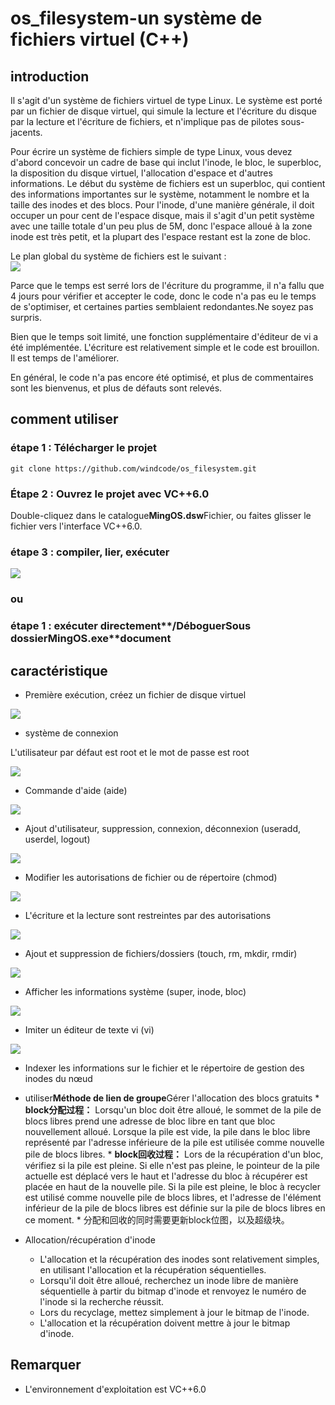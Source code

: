 # os_filesystem-un système de fichiers virtuel (C++)

## introduction

Il s'agit d'un système de fichiers virtuel de type Linux. Le système est porté par un fichier de disque virtuel, qui simule la lecture et l'écriture du disque par la lecture et l'écriture de fichiers, et n'implique pas de pilotes sous-jacents.

Pour écrire un système de fichiers simple de type Linux, vous devez d'abord concevoir un cadre de base qui inclut l'inode, le bloc, le superbloc, la disposition du disque virtuel, l'allocation d'espace et d'autres informations. Le début du système de fichiers est un superbloc, qui contient des informations importantes sur le système, notamment le nombre et la taille des inodes et des blocs. Pour l'inode, d'une manière générale, il doit occuper un pour cent de l'espace disque, mais il s'agit d'un petit système avec une taille totale d'un peu plus de 5M, donc l'espace alloué à la zone inode est très petit, et la plupart des l'espace restant est la zone de bloc.

Le plan global du système de fichiers est le suivant :  
![](./screenshots/00.png)

Parce que le temps est serré lors de l'écriture du programme, il n'a fallu que 4 jours pour vérifier et accepter le code, donc le code n'a pas eu le temps de s'optimiser, et certaines parties semblaient redondantes.Ne soyez pas surpris.

Bien que le temps soit limité, une fonction supplémentaire d'éditeur de vi a été implémentée. L'écriture est relativement simple et le code est brouillon. Il est temps de l'améliorer.

En général, le code n'a pas encore été optimisé, et plus de commentaires sont les bienvenus, et plus de défauts sont relevés.

## comment utiliser

### étape 1 : Télécharger le projet

`git clone https://github.com/windcode/os_filesystem.git`

### Étape 2 : Ouvrez le projet avec VC++6.0

Double-cliquez dans le catalogue**MingOS.dsw**Fichier, ou faites glisser le fichier vers l'interface VC++6.0.

### étape 3 : compiler, lier, exécuter

![](./screenshots/0.png)

### ou

### étape 1 : exécuter directement**/Déboguer**Sous dossier**MingOS.exe**document

## caractéristique

-   Première exécution, créez un fichier de disque virtuel

![](./screenshots/1.png)

-   système de connexion

L'utilisateur par défaut est root et le mot de passe est root

![](./screenshots/2.gif)

-   Commande d'aide (aide)

![](./screenshots/3.gif)

-   Ajout d'utilisateur, suppression, connexion, déconnexion (useradd, userdel, logout)

![](./screenshots/5.gif)

-   Modifier les autorisations de fichier ou de répertoire (chmod)

![](./screenshots/6.gif)

-   L'écriture et la lecture sont restreintes par des autorisations

![](./screenshots/7.gif)

-   Ajout et suppression de fichiers/dossiers (touch, rm, mkdir, rmdir)

![](./screenshots/8.gif)

-   Afficher les informations système (super, inode, bloc)

![](./screenshots/9.gif)

-   Imiter un éditeur de texte vi (vi)

![](./screenshots/4.gif)

-   Indexer les informations sur le fichier et le répertoire de gestion des inodes du nœud

-   utiliser**Méthode de lien de groupe**Gérer l'allocation des blocs gratuits
        * **block分配过程：**
    Lorsqu'un bloc doit être alloué, le sommet de la pile de blocs libres prend une adresse de bloc libre en tant que bloc nouvellement alloué.
    Lorsque la pile est vide, la pile dans le bloc libre représenté par l'adresse inférieure de la pile est utilisée comme nouvelle pile de blocs libres.
        * **block回收过程：**
    Lors de la récupération d'un bloc, vérifiez si la pile est pleine. Si elle n'est pas pleine, le pointeur de la pile actuelle est déplacé vers le haut et l'adresse du bloc à récupérer est placée en haut de la nouvelle pile.
    Si la pile est pleine, le bloc à recycler est utilisé comme nouvelle pile de blocs libres, et l'adresse de l'élément inférieur de la pile de blocs libres est définie sur la pile de blocs libres en ce moment.
        * 分配和回收的同时需要更新block位图，以及超级块。

-   Allocation/récupération d'inode
    -   L'allocation et la récupération des inodes sont relativement simples, en utilisant l'allocation et la récupération séquentielles.
    -   Lorsqu'il doit être alloué, recherchez un inode libre de manière séquentielle à partir du bitmap d'inode et renvoyez le numéro de l'inode si la recherche réussit.
    -   Lors du recyclage, mettez simplement à jour le bitmap de l'inode.
    -   L'allocation et la récupération doivent mettre à jour le bitmap d'inode.

## Remarquer

-   L'environnement d'exploitation est VC++6.0
